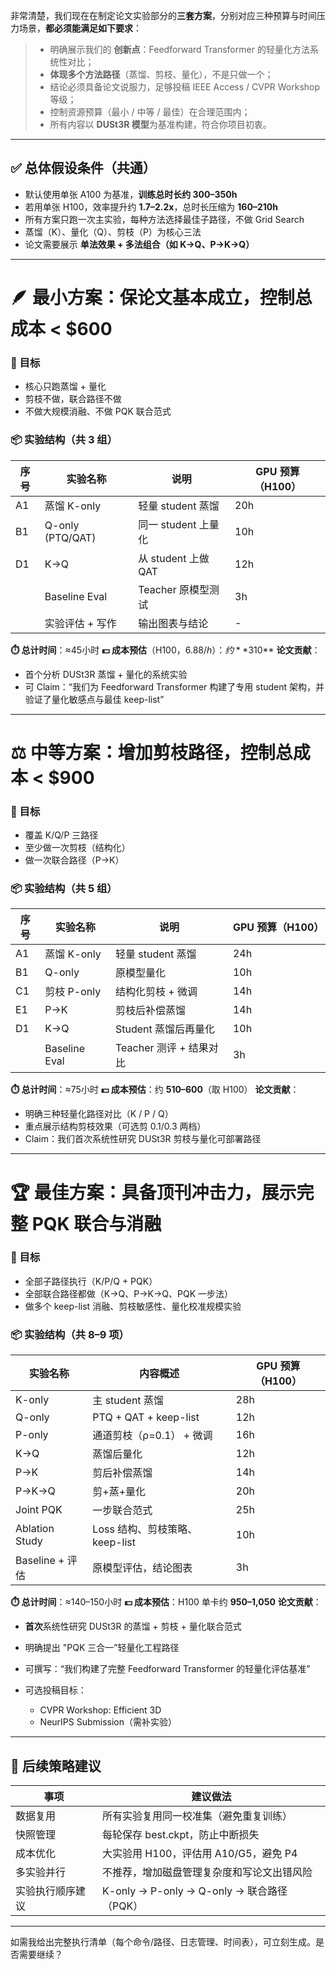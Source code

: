 非常清楚，我们现在在制定论文实验部分的**三套方案**，分别对应三种预算与时间压力场景，**都必须能满足如下要求**：

> * 明确展示我们的 **创新点**：Feedforward Transformer 的轻量化方法系统性对比；
> * **体现多个方法路径**（蒸馏、剪枝、量化），不是只做一个；
> * 结论必须具备论文说服力，足够投稿 IEEE Access / CVPR Workshop 等级；
> * 控制资源预算（最小 / 中等 / 最佳）在合理范围内；
> * 所有内容以 **DUSt3R 模型**为基准构建，符合你项目初衷。

---

## ✅ 总体假设条件（共通）

* 默认使用单张 A100 为基准，**训练总时长约 300–350h**
* 若用单张 H100，效率提升约 **1.7–2.2x**，总时长压缩为 **160–210h**
* 所有方案只跑一次主实验，每种方法选择最佳子路径，不做 Grid Search
* 蒸馏（K）、量化（Q）、剪枝（P）为核心三法
* 论文需要展示 **单法效果 + 多法组合（如 K→Q、P→K→Q）**

---

# 🪶 最小方案：保论文基本成立，控制总成本 < $600

### 🎯 目标

* 核心只跑蒸馏 + 量化
* 剪枝不做，联合路径不做
* 不做大规模消融、不做 PQK 联合范式

### 📦 实验结构（共 3 组）

| 序号 | 实验名称             | 说明               | GPU 预算（H100） |
| -- | ---------------- | ---------------- | ------------ |
| A1 | 蒸馏 K-only        | 轻量 student 蒸馏    | 20h          |
| B1 | Q-only (PTQ/QAT) | 同一 student 上量化   | 10h          |
| D1 | K→Q              | 从 student 上做 QAT | 12h          |
|    | Baseline Eval    | Teacher 原模型测试    | 3h           |
|    | 实验评估 + 写作        | 输出图表与结论          | -            |

**⏱️ 总计时间**：≈45小时
**💵 成本预估**（H100，$6.88/h）：约 **$310**
**论文贡献**：

* 首个分析 DUSt3R 蒸馏 + 量化的系统实验
* 可 Claim：“我们为 Feedforward Transformer 构建了专用 student 架构，并验证了量化敏感点与最佳 keep-list”

---

# ⚖️ 中等方案：增加剪枝路径，控制总成本 < $900

### 🎯 目标

* 覆盖 K/Q/P 三路径
* 至少做一次剪枝（结构化）
* 做一次联合路径（P→K）

### 📦 实验结构（共 5 组）

| 序号 | 实验名称          | 说明                | GPU 预算（H100） |
| -- | ------------- | ----------------- | ------------ |
| A1 | 蒸馏 K-only     | 轻量 student 蒸馏     | 24h          |
| B1 | Q-only        | 原模型量化             | 10h          |
| C1 | 剪枝 P-only     | 结构化剪枝 + 微调        | 14h          |
| E1 | P→K           | 剪枝后补偿蒸馏           | 14h          |
| D1 | K→Q           | Student 蒸馏后再量化    | 10h          |
|    | Baseline Eval | Teacher 测评 + 结果对比 | 3h           |

**⏱️ 总计时间**：≈75小时
**💵 成本预估**：约 **$510–$600**（取 H100）
**论文贡献**：

* 明确三种轻量化路径对比（K / P / Q）
* 重点展示结构剪枝效果（可选剪 0.1/0.3 两档）
* Claim：我们首次系统性研究 DUSt3R 剪枝与量化可部署路径

---

# 🏆 最佳方案：具备顶刊冲击力，展示完整 PQK 联合与消融

### 🎯 目标

* 全部子路径执行（K/P/Q + PQK）
* 全部联合路径都做（K→Q、P→K→Q、PQK 一步法）
* 做多个 keep-list 消融、剪枝敏感性、量化校准规模实验

### 📦 实验结构（共 8–9 项）

| 实验名称           | 内容概述                   | GPU 预算（H100） |
| -------------- | ---------------------- | ------------ |
| K-only         | 主 student 蒸馏           | 28h          |
| Q-only         | PTQ + QAT + keep-list  | 12h          |
| P-only         | 通道剪枝（ρ=0.1） + 微调       | 16h          |
| K→Q            | 蒸馏后量化                  | 12h          |
| P→K            | 剪后补偿蒸馏                 | 14h          |
| P→K→Q          | 剪+蒸+量化                 | 20h          |
| Joint PQK      | 一步联合范式                 | 25h          |
| Ablation Study | Loss 结构、剪枝策略、keep-list | 10h          |
| Baseline + 评估  | 原模型评估，结论图表             | 3h           |

**⏱️ 总计时间**：≈140–150小时
**💵 成本预估**：H100 单卡约 **$950–$1,050**
**论文贡献**：

* **首次**系统性研究 DUSt3R 的蒸馏 + 剪枝 + 量化联合范式
* 明确提出 "PQK 三合一”轻量化工程路径
* 可撰写：“我们构建了完整 Feedforward Transformer 的轻量化评估基准”
* 可选投稿目标：

  * CVPR Workshop: Efficient 3D
  * NeurIPS Submission（需补实验）

---

## 🔁 后续策略建议

| 事项       | 建议做法                                 |
| -------- | ------------------------------------ |
| 数据复用     | 所有实验复用同一校准集（避免重复训练）                  |
| 快照管理     | 每轮保存 best.ckpt，防止中断损失                |
| 成本优化     | 大实验用 H100，评估用 A10/G5，避免 P4           |
| 多实验并行    | 不推荐，增加磁盘管理复杂度和写论文出错风险                |
| 实验执行顺序建议 | K-only → P-only → Q-only → 联合路径（PQK） |

---

如需我给出完整执行清单（每个命令/路径、日志管理、时间表），可立刻生成。是否需要继续？
